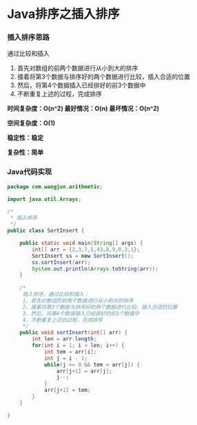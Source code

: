 # Java排序之插入排序

### 插入排序思路

通过比较和插入

1. 首先对数组的前两个数据进行从小到大的排序
2. 接着将第3个数据与排序好的两个数据进行比较，插入合适的位置
3. 然后，将第4个数据插入已经排好的前3个数据中
4. 不断重复上述的过程，完成排序

**时间复杂度：O(n^2)    最好情况：O(n)    最坏情况：O(n^2)**

**空间复杂度：O(1)**

**稳定性：稳定**

**复杂性：简单**

### Java代码实现

```java
package com.wangjun.arithmetic;

import java.util.Arrays;

/*
 * 插入排序
 */
public class SortInsert {

	public static void main(String[] args) {
		int[] arr = {2,3,7,5,43,8,9,0,3,1};
		SortInsert ss = new SortInsert();
		ss.sortInsert(arr);
		System.out.println(Arrays.toString(arr));
	}
	
	/*
	 插入排序，通过比较和插入：
	 1，首先对数组的前两个数据进行从小到大的排序
	 2，接着将第3个数据与排序好的两个数据进行比较，插入合适的位置
	 3，然后，将第4个数据插入已经排好的前3个数据中
	 4，不断重复上述的过程，完成排序
	 */
	public void sortInsert(int[] arr) {
		int len = arr.length;
		for(int i = 1; i < len; i++) {
			int tem = arr[i];
			int j = i - 1;
			while(j >= 0 && tem < arr[j]) {
				arr[j+1] = arr[j];
				j--;
			}
			arr[j+1] = tem;
		}
	}

}

```

